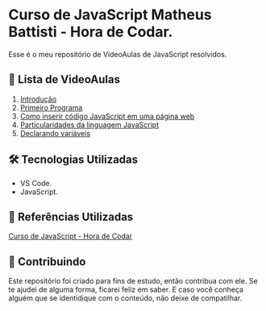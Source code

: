 # Curso de JavaScript Matheus Battisti - Hora de Codar.

Esse é o meu repositório de VideoAulas de JavaScript resolvidos.

## 📝 Lista de VideoAulas
1. [Introdução](https://)
2. [Primeiro Programa](https://)
3. [Como inserir código JavaScript em uma página web](https://)
4. [Particularidades da linguagem JavaScript](https://)
5. [Declarando variáveis](https://)


## 🛠 Tecnologias Utilizadas
- VS Code.
- JavaScript.


## 📑 Referências Utilizadas

[Curso de JavaScript - Hora de Codar](https://www.youtube.com/playlist?list=PLnDvRpP8BneysKU8KivhnrVaKpILD3gZ6)



## 🤝 Contribuindo

Este repositório foi criado para fins de estudo, então contribua com ele. Se te ajudei de alguma forma, ficarei feliz em
saber. E caso você conheça alguém que se identidique com o conteúdo, não deixe de compatilhar.

